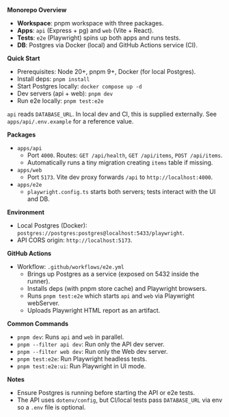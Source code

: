 **Monorepo Overview**
- **Workspace**: pnpm workspace with three packages.
- **Apps**: `api` (Express + pg) and `web` (Vite + React).
- **Tests**: `e2e` (Playwright) spins up both apps and runs tests.
- **DB**: Postgres via Docker (local) and GitHub Actions service (CI).

**Quick Start**
- Prerequisites: Node 20+, pnpm 9+, Docker (for local Postgres).
- Install deps: `pnpm install`
- Start Postgres locally: `docker compose up -d`
- Dev servers (api + web): `pnpm dev`
- Run e2e locally: `pnpm test:e2e`

`api` reads `DATABASE_URL`. In local dev and CI, this is supplied externally. See `apps/api/.env.example` for a reference value.

**Packages**
- `apps/api`
  - Port `4000`. Routes: `GET /api/health`, `GET /api/items`, `POST /api/items`.
  - Automatically runs a tiny migration creating `items` table if missing.
- `apps/web`
  - Port `5173`. Vite dev proxy forwards `/api` to `http://localhost:4000`.
- `apps/e2e`
  - `playwright.config.ts` starts both servers; tests interact with the UI and DB.

**Environment**
- Local Postgres (Docker): `postgres://postgres:postgres@localhost:5433/playwright`.
- API CORS origin: `http://localhost:5173`.

**GitHub Actions**
- Workflow: `.github/workflows/e2e.yml`
  - Brings up Postgres as a service (exposed on 5432 inside the runner).
  - Installs deps (with pnpm store cache) and Playwright browsers.
  - Runs `pnpm test:e2e` which starts `api` and `web` via Playwright webServer.
  - Uploads Playwright HTML report as an artifact.

**Common Commands**
- `pnpm dev`: Runs `api` and `web` in parallel.
- `pnpm --filter api dev`: Run only the API dev server.
- `pnpm --filter web dev`: Run only the Web dev server.
- `pnpm test:e2e`: Run Playwright headless tests.
- `pnpm test:e2e:ui`: Run Playwright in UI mode.

**Notes**
- Ensure Postgres is running before starting the API or e2e tests.
- The API uses `dotenv/config`, but CI/local tests pass `DATABASE_URL` via env so a `.env` file is optional.
